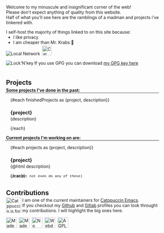 <script>
    import {finishedProjects, projects} from '$lib/contentData.js';

    import Neovim from '$lib/assets/made_with_neovim.gif';
    import Mac from '$lib/assets/made_with_mac.gif';
    import Cookies from '$lib/assets/nocookie.gif';
    import Webdesign from '$lib/assets/webdesign.gif';
    import Catppuccin from '$lib/assets/catppuccin_is_for_sex_havers.png';
    import Cat from '$lib/assets/cat.gif';
    import LocalNetwork from '$lib/assets/local_network.gif';
    import LockNKey from '$lib/assets/retro-os-icons/keys3.png';
    import AGPL from '$lib/assets/agplv3.gif';
    
    var showContent = false;
</script>

Welcome to my minuscule and insignificant corner of the web!<br>
Please don't expect anything of quality from this website.<br>
Half of what you'll see here are the ramblings of a madman and projects i've tinkered with.

I self-host the majority of things linked to on this site because:

<div style="margin-top: -1em;">

- I like privacy
- I am cheaper than Mr. Krabs 🦀

<div style="margin-top: -0.8em;">

<img src={LocalNetwork} alt="Local Network">
<a href="https://www.youtube.com/watch?v=u0-szsoiWcQ" target="_blank" rel="noopener noreferrer">
    <img src={Cat} height=31vh alt="Cat" title="Meow">
</a>

</div>

</div>

<div style="display: flex; align-items: center;">

<a href="/public_key.gpg" download="Garfunkles/Names GPG key.gpg">
    <img src={LockNKey} alt="Lock'N'key" title="GPG" style="float: left;">
</a>

<p>If you use GPG you can download <a href="/public_key.gpg" title="GPG Download" download="Garfunkles/Names GPG key.gpg">my GPG key here</a></p>

</div>


## Projects

<div style="margin-top: -1em;">

**Some projects I've done in the past:**

<hr>

<div style="padding-left: 1em;">

{#each finishedProjects as {project, description}}

### {project}

<div style="margin-top: -1em;">

{description}

</div>

{/each}

</div>

**Current projects I'm working on are:**

<hr>

<div style="padding-left: 1em;">

{#each projects as {project, description}}

### {project}

<div style="margin-top: -1em;">

{@html description}

</div>
{/each}

<div style="margin-top: -1em; padding-bottom: 5px;">
<sub style="color: var(--text); font-family: courier new;">(I might not even do any of these)</sub>
</div>

</div>

## Contributions

<div style="margin-top: -1em;">

<img src="{Catppuccin}" alt="Catppuccin is for sex havers" title="This statement is entirely true and has been fact checked by true American patriots" height="50vh" style="float: left;">

<p>I am one of the current maintainers for <a href="https://github.com/catppuccin/emacs">Catppuccin Emacs</a>.<br>
If you checkout my <a href="https://github.com/NamesCode">Github</a> and <a href="https://gitlab.com/NamesCode">Gitlab</a> profiles you can look throught my contributions. I will highlight the big ones here.</p>

</div>

<img src="{Mac}" alt="Made with MacOS" height="35vh" title="UNIX > DOS">
<a href="https://neovim.io" target="_blank" rel="noopener noreferrer" title="The best code editor"><img src="{Neovim}" alt="Made with Neovim" height="35vh"></a>
<img src="{Cookies}" alt="No cookies" height="35vh">
<img src="{Webdesign}" alt="Webdesign is my passion :3" height="35vh">
<img src="{AGPL}" alt="AGPL-3.0" height="35vh" title="This website is licensed under AGPL-3.0">

</div>

<style>
hr {
margin-top: -1em;
margin-left: -0.2em
}
img {
padding-right: 0.25em;
}
</style>
